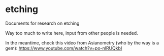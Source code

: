 # etching
Documents for research on etching

Way too much to write here, input from other people is needed.

In the meantime, check this video from Asianometry (who by the way is a gem): https://www.youtube.com/watch?v=po-nlRUQkbI
